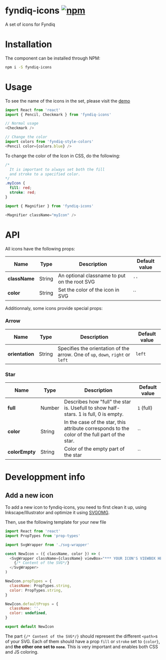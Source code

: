 # fyndiq-icons [![npm](https://img.shields.io/npm/v/fyndiq-icons.svg?maxAge=3600)](https://www.npmjs.com/package/fyndiq-icons)

A set of icons for Fyndiq

# Installation

The component can be installed through NPM:

``` bash
npm i -S fyndiq-icons
```

# Usage

To see the name of the icons in the set, please visit the [demo](//http://developers.fyndiq.com/fyndiq-ui/?selectedKind=Icons&selectedStory=default)

``` js
import React from 'react'
import { Pencil, Checkmark } from 'fyndiq-icons'

// Normal usage
<Checkmark />

// Change the color
import colors from 'fyndiq-style-colors'
<Pencil color={colors.blue} />
```

To change the color of the Icon in CSS, do the following:

``` css
/*
  It is important to always set both the fill
  and stroke to a specified color.
*/
.myIcon {
  fill: red;
  stroke: red;
}
```

``` js
import { Magnifier } from 'fyndiq-icons'

<Magnifier className="myIcon" />
```

# API

All icons have the following props:

| Name | Type | Description | Default value |
|---|---|---|---|
| **className** | String | An optional classname to put on the root SVG | `''` |
| **color** | String | Set the color of the icon in SVG | `` |

Additionnaly, some icons provide special props:

### Arrow

| Name | Type | Description | Default value |
|---|---|---|---|
| **orientation** | String | Specifies the orientation of the arrow. One of `up`, `down`, `right` or `left`  | `left` |

### Star

| Name | Type | Description | Default value |
|---|---|---|---|
| **full** | Number | Describes how "full" the star is. Usefull to show half-stars. 1 is full, 0 is empty.  | `1` (full) |
| **color** | String | In the case of the star, this attribute corresponds to the color of the full part of the star.  | `` |
| **colorEmpty** | String | Color of the empty part of the star  | `` |

# Developpment info

## Add a new icon

To add a new icon to fyndiq-icons, you need to first clean it up, using Inkscape/Illustrator and optimize it using [SVGOMG](https://jakearchibald.github.io/svgomg/).

Then, use the following template for your new file

``` js
import React from 'react'
import PropTypes from 'prop-types'

import SvgWrapper from './svg-wrapper'

const NewIcon = ({ className, color }) => (
  <SvgWrapper className={className} viewBox="*** YOUR ICON'S VIEWBOX HERE ***">
    {/* Content of the SVG*/}
  </SvgWrapper>
)

NewIcon.propTypes = {
  className: PropTypes.string,
  color: PropTypes.string,
}

NewIcon.defaultProps = {
  className: '',
  color: undefined,
}

export default NewIcon
```

The part `{/* Content of the SVG*/}` should represent the different `<path>`s of your SVG. Each of them should have
a prop `fill` or `stroke` set to `{color}`, and **the other one set to `none`**. This is very important and enables
both CSS and JS coloring.
